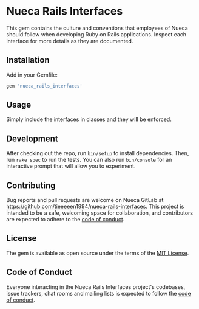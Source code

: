 # Nueca Rails Interfaces

This gem contains the culture and conventions that employees of Nueca should follow when developing Ruby on Rails applications. Inspect each interface for more details as they are documented.

## Installation

Add in your Gemfile:

```ruby
gem 'nueca_rails_interfaces'
```

## Usage

Simply include the interfaces in classes and they will be enforced.

## Development

After checking out the repo, run `bin/setup` to install dependencies. Then, run `rake spec` to run the tests. You can also run `bin/console` for an interactive prompt that will allow you to experiment.

## Contributing

Bug reports and pull requests are welcome on Nueca GitLab at https://github.com/tieeeeen1994/nueca-rails-interfaces. This project is intended to be a safe, welcoming space for collaboration, and contributors are expected to adhere to the [code of conduct](https://github.com/tieeeeen1994/nueca-rails-interfaces/-/blob/main/CODE_OF_CONDUCT.md).

## License

The gem is available as open source under the terms of the [MIT License](https://opensource.org/licenses/MIT).

## Code of Conduct

Everyone interacting in the Nueca Rails Interfaces project's codebases, issue trackers, chat rooms and mailing lists is expected to follow the [code of conduct](https://github.com/tieeeeen1994/nueca-rails-interfaces/-/blob/main/CODE_OF_CONDUCT.md).
